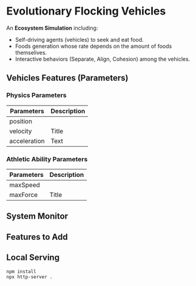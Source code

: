 # Evolutionary Flocking Vehicles

An **Ecosystem Simulation** including:  
  - Self-driving agents (vehicles) to seek and eat food.
  - Foods generation whose rate depends on the amount of foods themselives.
  - Interactive behaviors (Separate, Align, Cohesion) among the vehicles.

## Vehicles Features (Parameters)
### Physics Parameters

| Parameters   | Description  |
| ------------ | ------------ |
| position     |
| velocity     | Title        |
| acceleration | Text         |

### Athletic Ability Parameters

| Parameters   | Description  |
| ------------ | ------------ |
| maxSpeed     |
| maxForce     | Title        |


## System Monitor

## Features to Add

## Local Serving
``` bash
npm install
npx http-server .
```
